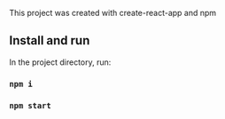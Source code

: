 This project was created with create-react-app and npm

## Install and run

In the project directory, run:

### `npm i`
### `npm start`

